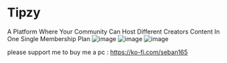 # Tipzy
A Platform Where Your Community Can Host Different Creators Content In One Single Membership Plan
![image](https://github.com/user-attachments/assets/7dd3ee20-697d-4c26-81fc-910a63ca2ef4)
![image](https://github.com/user-attachments/assets/28868ec7-b594-4e84-bc57-9581bbf58456)
![image](https://github.com/user-attachments/assets/b7470052-717f-490f-887e-53b8d8e604dc)

please support me to buy me a pc : https://ko-fi.com/seban165
